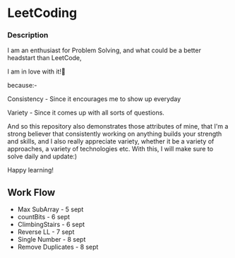 # LeetCoding


### Description
I am an enthusiast for Problem Solving, and what could be a better headstart than LeetCode,

I am in love with it!🙈 

because:-

Consistency - Since it encourages me to show up everyday

Variety - Since it comes up with all sorts of questions.

And so this repository also demonstrates those attributes of mine, that I'm a strong believer that consistently working on anything builds your strength and skills, and I also really appreciate variety, whether it be a variety of approaches, a variety of technologies etc. With this, I will make sure to solve daily and update:)

Happy learning!

## Work Flow

* Max SubArray    - 5 sept
* countBits       - 6 sept
* ClimbingStairs  - 6 sept
* Reverse LL - 7 sept
* Single Number - 8 sept
* Remove Duplicates - 8 sept

